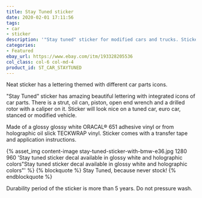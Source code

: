 ```yaml
---
title: Stay Tuned sticker
date: 2020-02-01 17:11:56
tags:
- car
- sticker
description: '"Stay tuned" sticker for modified cars and trucks. Sticker has a neat lettering themed with diffetent car parts. Available in white or holographic colors.'
categories:
- Featured
ebay_url: https://www.ebay.com/itm/193328205536
col_class: col-6 col-md-4
product_id: ST_CAR_STAYTUNED
---
```


Neat sticker has a lettering themed with different car parts icons.

<!-- more -->
<!-- {% asset_img content-image stay-tuned-car-truck-sticker-rect.jpg 500 500 'Stay Tuned car truck window vinyl bumper sticker"Stay Tuned car truck window vinyl bumper sticker"' %} -->

"Stay Tuned" sticker has amazing beautiful lettering with integrated icons of car parts. There is a strut, oil can, piston, open end wrench and a drilled rotor with a caliper on it. Sticker will look nice on a tuned car, euro car, stanced or modified vehicle.

Made of a glossy glossy white ORACAL® 651 adhesive vinyl or from holographic oil slick TECKWRAP vinyl. Sticker comes with a transfer tape and application instructions.

{% asset_img content-image stay-tuned-sticker-with-bmw-e36.jpg 1280 960 'Stay tuned sticker decal available in glossy white and holographic colors"Stay tuned sticker decal available in glossy white and holographic colors"' %}
{% blockquote %}
Stay Tuned, because never stock!
{% endblockquote %}

Durability period of the sticker is more than 5 years. Do not pressure wash.
